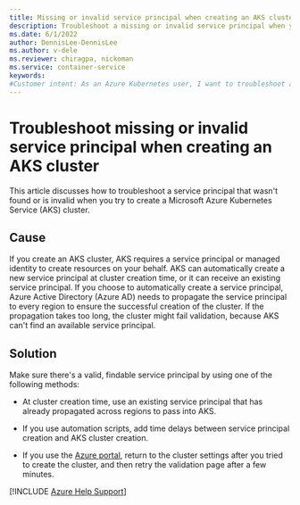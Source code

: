 ```yaml
---
title: Missing or invalid service principal when creating an AKS cluster
description: Troubleshoot a missing or invalid service principal when you try to create an Azure Kubernetes Service (AKS) cluster.
ms.date: 6/1/2022
author: DennisLee-DennisLee
ms.author: v-dele
ms.reviewer: chiragpa, nickoman
ms.service: container-service
keywords:
#Customer intent: As an Azure Kubernetes user, I want to troubleshoot a missing or invalid service principal so that I can successfully create an Azure Kubernetes Service (AKS) cluster.
---
```

# Troubleshoot missing or invalid service principal when creating an AKS cluster

This article discusses how to troubleshoot a service principal that wasn't found or is invalid when you try to create a Microsoft Azure Kubernetes Service (AKS) cluster.

## Cause

If you create an AKS cluster, AKS requires a service principal or managed identity to create resources on your behalf. AKS can automatically create a new service principal at cluster creation time, or it can receive an existing service principal. If you choose to automatically create a service principal, Azure Active Directory (Azure AD) needs to propagate the service principal to every region to ensure the successful creation of the cluster. If the propagation takes too long, the cluster might fail validation, because AKS can't find an available service principal.

## Solution

Make sure there's a valid, findable service principal by using one of the following methods:

- At cluster creation time, use an existing service principal that has already propagated across regions to pass into AKS.

- If you use automation scripts, add time delays between service principal creation and AKS cluster creation.

- If you use the [Azure portal](https://portal.azure.com), return to the cluster settings after you tried to create the cluster, and then retry the validation page after a few minutes.


[!INCLUDE [Azure Help Support](../../includes/azure-help-support.md)]
